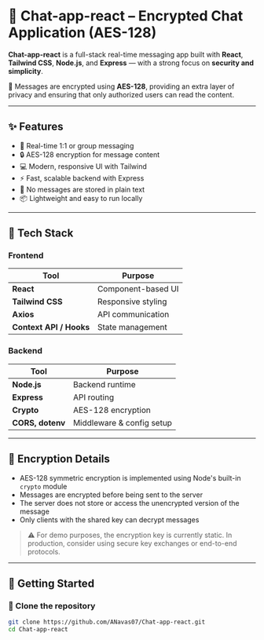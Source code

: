 # 💬 Chat-app-react – Encrypted Chat Application (AES-128)

**Chat-app-react** is a full-stack real-time messaging app built with **React**, **Tailwind CSS**, **Node.js**, and **Express** — with a strong focus on **security and simplicity**.

🔐 Messages are encrypted using **AES-128**, providing an extra layer of privacy and ensuring that only authorized users can read the content.

---

## ✨ Features

- 💬 Real-time 1:1 or group messaging
- 🔒 AES-128 encryption for message content
- 💻 Modern, responsive UI with Tailwind
- ⚡ Fast, scalable backend with Express
- 🔐 No messages are stored in plain text
- 📦 Lightweight and easy to run locally

---

## 🧠 Tech Stack

### Frontend

| Tool          | Purpose                         |
|---------------|---------------------------------|
| **React**     | Component-based UI              |
| **Tailwind CSS** | Responsive styling           |
| **Axios**     | API communication               |
| **Context API / Hooks** | State management      |

### Backend

| Tool           | Purpose                          |
|----------------|----------------------------------|
| **Node.js**    | Backend runtime                  |
| **Express**    | API routing                      |
| **Crypto**     | AES-128 encryption               |
| **CORS, dotenv** | Middleware & config setup      |

---

## 🔐 Encryption Details

- AES-128 symmetric encryption is implemented using Node's built-in `crypto` module
- Messages are encrypted before being sent to the server
- The server does not store or access the unencrypted version of the message
- Only clients with the shared key can decrypt messages

> ⚠️ For demo purposes, the encryption key is currently static. In production, consider using secure key exchanges or end-to-end protocols.

---

## 🚀 Getting Started

### 📁 Clone the repository

```bash
git clone https://github.com/ANavas07/Chat-app-react.git
cd Chat-app-react
